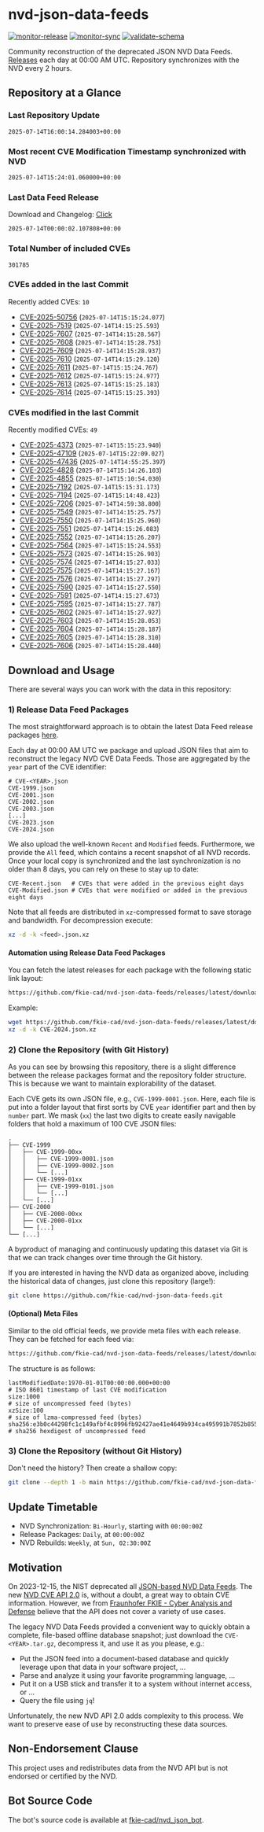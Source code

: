 # nvd-json-data-feeds

[![monitor-release](https://github.com/fkie-cad/nvd-json-data-feeds/actions/workflows/monitor_release.yml/badge.svg)](https://github.com/fkie-cad/nvd-json-data-feeds/actions/workflows/monitor_release.yml)
[![monitor-sync](https://github.com/fkie-cad/nvd-json-data-feeds/actions/workflows/monitor_sync.yml/badge.svg)](https://github.com/fkie-cad/nvd-json-data-feeds/actions/workflows/monitor_sync.yml)
[![validate-schema](https://github.com/fkie-cad/nvd-json-data-feeds/actions/workflows/validate_schema.yml/badge.svg)](https://github.com/fkie-cad/nvd-json-data-feeds/actions/workflows/validate_schema.yml)

Community reconstruction of the deprecated JSON NVD Data Feeds.
[Releases](https://github.com/fkie-cad/nvd-json-data-feeds/releases/latest) each day at 00:00 AM UTC.
Repository synchronizes with the NVD every 2 hours.

## Repository at a Glance

### Last Repository Update

```plain
2025-07-14T16:00:14.284003+00:00
```

### Most recent CVE Modification Timestamp synchronized with NVD

```plain
2025-07-14T15:24:01.060000+00:00
```

### Last Data Feed Release

Download and Changelog: [Click](https://github.com/fkie-cad/nvd-json-data-feeds/releases/latest)

```plain
2025-07-14T00:00:02.107808+00:00
```

### Total Number of included CVEs

```plain
301785
```

### CVEs added in the last Commit

Recently added CVEs: `10`

- [CVE-2025-50756](CVE-2025/CVE-2025-507xx/CVE-2025-50756.json) (`2025-07-14T15:15:24.077`)
- [CVE-2025-7519](CVE-2025/CVE-2025-75xx/CVE-2025-7519.json) (`2025-07-14T14:15:25.593`)
- [CVE-2025-7607](CVE-2025/CVE-2025-76xx/CVE-2025-7607.json) (`2025-07-14T14:15:28.567`)
- [CVE-2025-7608](CVE-2025/CVE-2025-76xx/CVE-2025-7608.json) (`2025-07-14T14:15:28.753`)
- [CVE-2025-7609](CVE-2025/CVE-2025-76xx/CVE-2025-7609.json) (`2025-07-14T14:15:28.937`)
- [CVE-2025-7610](CVE-2025/CVE-2025-76xx/CVE-2025-7610.json) (`2025-07-14T14:15:29.120`)
- [CVE-2025-7611](CVE-2025/CVE-2025-76xx/CVE-2025-7611.json) (`2025-07-14T15:15:24.767`)
- [CVE-2025-7612](CVE-2025/CVE-2025-76xx/CVE-2025-7612.json) (`2025-07-14T15:15:24.977`)
- [CVE-2025-7613](CVE-2025/CVE-2025-76xx/CVE-2025-7613.json) (`2025-07-14T15:15:25.183`)
- [CVE-2025-7614](CVE-2025/CVE-2025-76xx/CVE-2025-7614.json) (`2025-07-14T15:15:25.393`)


### CVEs modified in the last Commit

Recently modified CVEs: `49`

- [CVE-2025-4373](CVE-2025/CVE-2025-43xx/CVE-2025-4373.json) (`2025-07-14T15:15:23.940`)
- [CVE-2025-47109](CVE-2025/CVE-2025-471xx/CVE-2025-47109.json) (`2025-07-14T15:22:09.027`)
- [CVE-2025-47436](CVE-2025/CVE-2025-474xx/CVE-2025-47436.json) (`2025-07-14T14:55:25.397`)
- [CVE-2025-4828](CVE-2025/CVE-2025-48xx/CVE-2025-4828.json) (`2025-07-14T15:14:26.103`)
- [CVE-2025-4855](CVE-2025/CVE-2025-48xx/CVE-2025-4855.json) (`2025-07-14T15:10:54.030`)
- [CVE-2025-7192](CVE-2025/CVE-2025-71xx/CVE-2025-7192.json) (`2025-07-14T15:15:31.173`)
- [CVE-2025-7194](CVE-2025/CVE-2025-71xx/CVE-2025-7194.json) (`2025-07-14T15:14:48.423`)
- [CVE-2025-7206](CVE-2025/CVE-2025-72xx/CVE-2025-7206.json) (`2025-07-14T14:59:38.800`)
- [CVE-2025-7549](CVE-2025/CVE-2025-75xx/CVE-2025-7549.json) (`2025-07-14T14:15:25.757`)
- [CVE-2025-7550](CVE-2025/CVE-2025-75xx/CVE-2025-7550.json) (`2025-07-14T14:15:25.960`)
- [CVE-2025-7551](CVE-2025/CVE-2025-75xx/CVE-2025-7551.json) (`2025-07-14T14:15:26.083`)
- [CVE-2025-7552](CVE-2025/CVE-2025-75xx/CVE-2025-7552.json) (`2025-07-14T14:15:26.207`)
- [CVE-2025-7564](CVE-2025/CVE-2025-75xx/CVE-2025-7564.json) (`2025-07-14T15:15:24.553`)
- [CVE-2025-7573](CVE-2025/CVE-2025-75xx/CVE-2025-7573.json) (`2025-07-14T14:15:26.903`)
- [CVE-2025-7574](CVE-2025/CVE-2025-75xx/CVE-2025-7574.json) (`2025-07-14T14:15:27.033`)
- [CVE-2025-7575](CVE-2025/CVE-2025-75xx/CVE-2025-7575.json) (`2025-07-14T14:15:27.167`)
- [CVE-2025-7576](CVE-2025/CVE-2025-75xx/CVE-2025-7576.json) (`2025-07-14T14:15:27.297`)
- [CVE-2025-7590](CVE-2025/CVE-2025-75xx/CVE-2025-7590.json) (`2025-07-14T14:15:27.550`)
- [CVE-2025-7591](CVE-2025/CVE-2025-75xx/CVE-2025-7591.json) (`2025-07-14T14:15:27.673`)
- [CVE-2025-7595](CVE-2025/CVE-2025-75xx/CVE-2025-7595.json) (`2025-07-14T14:15:27.787`)
- [CVE-2025-7602](CVE-2025/CVE-2025-76xx/CVE-2025-7602.json) (`2025-07-14T14:15:27.927`)
- [CVE-2025-7603](CVE-2025/CVE-2025-76xx/CVE-2025-7603.json) (`2025-07-14T14:15:28.053`)
- [CVE-2025-7604](CVE-2025/CVE-2025-76xx/CVE-2025-7604.json) (`2025-07-14T14:15:28.187`)
- [CVE-2025-7605](CVE-2025/CVE-2025-76xx/CVE-2025-7605.json) (`2025-07-14T14:15:28.310`)
- [CVE-2025-7606](CVE-2025/CVE-2025-76xx/CVE-2025-7606.json) (`2025-07-14T14:15:28.440`)


## Download and Usage

There are several ways you can work with the data in this repository:

### 1) Release Data Feed Packages

The most straightforward approach is to obtain the latest Data Feed release packages [here](https://github.com/fkie-cad/nvd-json-data-feeds/releases/latest).

Each day at 00:00 AM UTC we package and upload JSON files that aim to reconstruct the legacy NVD CVE Data Feeds.
Those are aggregated by the `year` part of the CVE identifier:

```
# CVE-<YEAR>.json
CVE-1999.json
CVE-2001.json
CVE-2002.json
CVE-2003.json
[...]
CVE-2023.json
CVE-2024.json
```

We also upload the well-known `Recent` and `Modified` feeds.
Furthermore, we provide the `All` feed, which contains a recent snapshot of all NVD records.
Once your local copy is synchronized and the last synchronization is no older than 8 days, you can rely on these to stay up to date:

```plain
CVE-Recent.json   # CVEs that were added in the previous eight days
CVE-Modified.json # CVEs that were modified or added in the previous eight days
```

Note that all feeds are distributed in `xz`-compressed format to save storage and bandwidth.
For decompression execute:

```sh
xz -d -k <feed>.json.xz
```

#### Automation using Release Data Feed Packages

You can fetch the latest releases for each package with the following static link layout:

```sh
https://github.com/fkie-cad/nvd-json-data-feeds/releases/latest/download/CVE-<YEAR>.json.xz
```

Example:

```sh
wget https://github.com/fkie-cad/nvd-json-data-feeds/releases/latest/download/CVE-2024.json.xz
xz -d -k CVE-2024.json.xz
```

### 2) Clone the Repository (with Git History)

As you can see by browsing this repository, there is a slight difference between the release packages format and the repository folder structure.
This is because we want to maintain explorability of the dataset.

Each CVE gets its own JSON file, e.g., `CVE-1999-0001.json`.
Here, each file is put into a folder layout that first sorts by CVE `year` identifier part and then by `number` part.
We mask (`xx`) the last two digits to create easily navigable folders that hold a maximum of 100 CVE JSON files:

```plain
.
├── CVE-1999
│   ├── CVE-1999-00xx
│   │   ├── CVE-1999-0001.json
│   │   ├── CVE-1999-0002.json
│   │   └── [...]
│   ├── CVE-1999-01xx
│   │   ├── CVE-1999-0101.json
│   │   └── [...]
│   └── [...]
├── CVE-2000
│   ├── CVE-2000-00xx
│   ├── CVE-2000-01xx
│   └── [...]
└── [...]
```

A byproduct of managing and continuously updating this dataset via Git is that we can track changes over time through the Git history.

If you are interested in having the NVD data as organized above, including the historical data of changes, just clone this repository (large!):

```sh
git clone https://github.com/fkie-cad/nvd-json-data-feeds.git
```

#### (Optional) Meta Files

Similar to the old official feeds, we provide meta files with each release. They can be fetched for each feed via:

```sh
https://github.com/fkie-cad/nvd-json-data-feeds/releases/latest/download/CVE-<YEAR>.meta
```

The structure is as follows:

```plain
lastModifiedDate:1970-01-01T00:00:00.000+00:00                          # ISO 8601 timestamp of last CVE modification
size:1000                                                               # size of uncompressed feed (bytes)
xzSize:100                                                              # size of lzma-compressed feed (bytes)
sha256:e3b0c44298fc1c149afbf4c8996fb92427ae41e4649b934ca495991b7852b855 # sha256 hexdigest of uncompressed feed
```

### 3) Clone the Repository (without Git History)

Don't need the history? Then create a shallow copy:

```sh
git clone --depth 1 -b main https://github.com/fkie-cad/nvd-json-data-feeds.git
```


## Update Timetable

* NVD Synchronization: `Bi-Hourly`, starting with `00:00:00Z`
* Release Packages: `Daily`, at `00:00:00Z`
* NVD Rebuilds: `Weekly`, at `Sun, 02:30:00Z`


## Motivation

On 2023-12-15, the NIST deprecated all [JSON-based NVD Data Feeds](https://nvd.nist.gov/vuln/data-feeds#divRetirementBanner-1).
The new [NVD CVE API 2.0](https://nvd.nist.gov/developers/vulnerabilities) is, without a doubt, a great way to obtain CVE information.
However, we from [Fraunhofer FKIE - Cyber Analysis and Defense](https://www.fkie.fraunhofer.de/en/departments/cad.html) believe that the API does not cover a variety of use cases.

The legacy NVD Data Feeds provided a convenient way to quickly obtain a complete, file-based offline database snapshot; just download the `CVE-<YEAR>.tar.gz`, decompress it, and use it as you please, e.g.:

- Put the JSON feed into a document-based database and quickly leverage upon that data in your software project, ...
- Parse and analyze it using your favorite programming language, ...
- Put it on a USB stick and transfer it to a system without internet access, or ...
- Query the file using `jq`!

Unfortunately, the new NVD API 2.0 adds complexity to this process.
We want to preserve ease of use by reconstructing these data sources.

## Non-Endorsement Clause

This project uses and redistributes data from the NVD API but is not endorsed or certified by the NVD.

## Bot Source Code

The bot's source code is available at [fkie-cad/nvd\_json\_bot](https://github.com/fkie-cad/nvd_json_bot).
